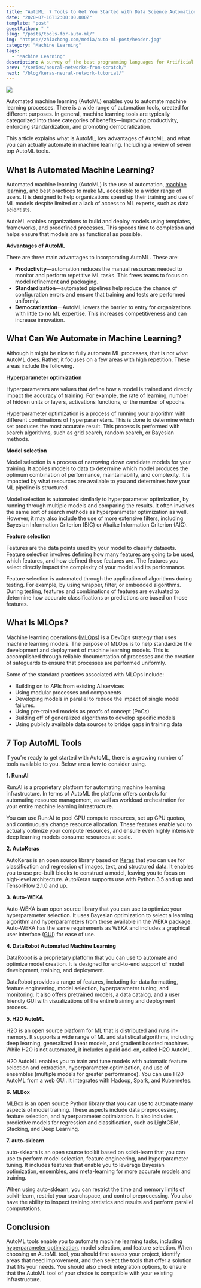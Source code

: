 ```yaml
---
title: "AutoML: 7 Tools to Get You Started with Data Science Automation"
date: "2020-07-16T12:00:00.000Z"
template: "post"
guestAuthor: " "
slug: "/posts/tools-for-auto-ml/"
img: "https://zhiachong.com/media/auto-ml-post/header.jpg"
category: "Machine Learning"
tags:
  - "Machine Learning"
description: A survey of the best programming languages for Artificial Intelligence and Machine Learning.
prev: "/series/neural-networks-from-scratch/"
next: "/blog/keras-neural-network-tutorial/"
---
```


![](./media-link/auto-ml-post/header.jpg)


Automated machine learning (AutoML) enables you to automate machine learning processes. There is a wide range of automation tools, created for different purposes. In general, machine learning tools are typically categorized into three categories of benefits—improving productivity, enforcing standardization, and promoting democratization.

This article explains what is AutoML, key advantages of AutoML, and what you can actually automate in machine learning. Including a review of seven top AutoML tools.


## What Is Automated Machine Learning?

Automated machine learning (AutoML) is the use of automation, [machine learning](/tag/machine-learning/), and best practices to make ML accessible to a wider range of users. It is designed to help organizations speed up their training and use of ML models despite limited or a lack of access to ML experts, such as data scientists.

AutoML enables organizations to build and deploy models using templates, frameworks, and predefined processes. This speeds time to completion and helps ensure that models are as functional as possible.

**Advantages of AutoML**

There are three main advantages to incorporating AutoML. These are:

*   **Productivity**—automation reduces the manual resources needed to monitor and perform repetitive ML tasks. This frees teams to focus on model refinement and packaging.
*   **Standardization**—automated pipelines help reduce the chance of configuration errors and ensure that training and tests are performed uniformly.
*   **Democratization**—AutoML lowers the barrier to entry for organizations with little to no ML expertise. This increases competitiveness and can increase innovation.


## What Can We Automate in Machine Learning?

Although it might be nice to fully automate ML processes, that is not what AutoML does. Rather, it focuses on a few areas with high repetition. These areas include the following.

**Hyperparameter optimization**

Hyperparameters are values that define how a model is trained and directly impact the accuracy of training. For example, the rate of learning, number of hidden units or layers, activations functions, or the number of epochs.

Hyperparameter optimization is a process of running your algorithm with different combinations of hyperparameters. This is done to determine which set produces the most accurate result. This process is performed with search algorithms, such as grid search, random search, or Bayesian methods.

**Model selection**

Model selection is a process of narrowing down candidate models for your training. It applies models to data to determine which model produces the optimum combination of performance, maintainability, and complexity. It is impacted by what resources are available to you and determines how your ML pipeline is structured.

Model selection is automated similarly to hyperparameter optimization, by running through multiple models and comparing the results. It often involves the same sort of search methods as hyperparameter optimization as well. However, it may also include the use of more extensive filters, including Bayesian Information Criterion (BIC) or Akaike Information Criterion (AIC).

**Feature selection**

Features are the data points used by your model to classify datasets. Feature selection involves defining how many features are going to be used, which features, and how defined those features are. The features you select directly impact the complexity of your model and its performance.

Feature selection is automated through the application of algorithms during testing. For example, by using wrapper, filter, or embedded algorithms. During testing, features and combinations of features are evaluated to determine how accurate classifications or predictions are based on those features.


## What Is MLOps?

Machine learning operations ([MLOps](https://www.run.ai/guides/machine-learning-operations/)) is a DevOps strategy that uses machine learning models. The purpose of MLOps is to help standardize the development and deployment of machine learning models. This is accomplished through reliable documentation of processes and the creation of safeguards to ensure that processes are performed uniformly.

Some of the standard practices associated with MLOps include:

*   Building on to APIs from existing AI services
*   Using modular processes and components
*   Developing models in parallel to reduce the impact of single model failures.
*   Using pre-trained models as proofs of concept (PoCs)
*   Building off of generalized algorithms to develop specific models
*   Using publicly available data sources to bridge gaps in training data


## 7 Top AutoML Tools

If you’re ready to get started with AutoML, there is a growing number of tools available to you. Below are a few to consider using.

**1. Run:AI**

Run:AI is a proprietary platform for automating machine learning infrastructure. In terms of AutoML the platform offers controls for automating resource management, as well as workload orchestration for your entire machine learning infrastructure.

You can use Run:AI to pool GPU compute resources, set up GPU quotas, and continuously change resource allocation. These features enable you to actually optimize your compute resources, and ensure even highly intensive deep learning models consume resources at scale.

**2. AutoKeras**

AutoKeras is an open source library based on [Keras](https://keras.io/) that you can use for classification and regression of images, text, and structured data. It enables you to use pre-built blocks to construct a model, leaving you to focus on high-level architecture. AutoKeras supports use with Python 3.5 and up and TensorFlow 2.1.0 and up.

**3. Auto-WEKA**

Auto-WEKA is an open source library that you can use to optimize your hyperparameter selection. It uses Bayesian optimization to select a learning algorithm and hyperparameters from those available in the WEKA package. Auto-WEKA has the same requirements as WEKA and includes a graphical user interface ([GUI](https://www.computerhope.com/jargon/g/gui.htm)) for ease of use.

**4. DataRobot Automated Machine Learning**

DataRobot is a proprietary platform that you can use to automate and optimize model creation. It is designed for end-to-end support of model development, training, and deployment.

DataRobot provides a range of features, including for data formatting, feature engineering, model selection, hyperparameter tuning, and monitoring. It also offers pretrained models, a data catalog, and a user friendly GUI with visualizations of the entire training and deployment process.

**5. H20 AutoML**

H2O is an open source platform for ML that is distributed and runs in-memory. It supports a wide range of ML and statistical algorithms, including deep learning, generalized linear models, and gradient boosted machines. While H2O is not automated, it includes a paid add-on, called H2O AutoML.

H20 AutoML enables you to train and tune models with automatic feature selection and extraction, hyperparameter optimization, and use of ensembles (multiple models for greater performance). You can use H20 AutoML from a web GUI. It integrates with Hadoop, Spark, and Kubernetes.

**6. MLBox**

MLBox is an open source Python library that you can use to automate many aspects of model training. These aspects include data preprocessing, feature selection, and hyperparameter optimization. It also includes predictive models for regression and classification, such as LightGBM, Stacking, and Deep Learning.

**7. auto-sklearn**

auto-sklearn is an open source toolkit based on scikit-learn that you can use to perform model selection, feature engineering, and hyperparameter tuning. It includes features that enable you to leverage Bayesian optimization, ensembles, and meta-learning for more accurate models and training.

When using auto-sklearn, you can restrict the time and memory limits of scikit-learn, restrict your searchspace, and control preprocessing. You also have the ability to inspect training statistics and results and perform parallel computations.


## Conclusion

AutoML tools enable you to automate machine learning tasks, including [hyperparameter optimization](https://medium.com/criteo-labs/hyper-parameter-optimization-algorithms-2fe447525903), model selection, and feature selection. When choosing an AutoML tool, you should first assess your project, identify areas that need improvement, and then select the tools that offer a solution that fits your needs. You should also check integration options, to ensure that the AutoML tool of your choice is compatible with your existing infrastructure.

